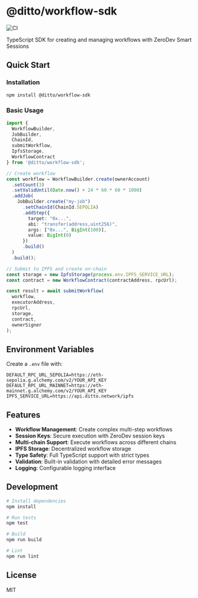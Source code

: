 # @ditto/workflow-sdk

![CI](https://github.com/ditto/workflow-sdk/workflows/CI/badge.svg)

TypeScript SDK for creating and managing workflows with ZeroDev Smart Sessions

## Quick Start

### Installation

```bash
npm install @ditto/workflow-sdk
```

### Basic Usage

```typescript
import { 
  WorkflowBuilder, 
  JobBuilder, 
  ChainId,
  submitWorkflow,
  IpfsStorage,
  WorkflowContract 
} from '@ditto/workflow-sdk';

// Create workflow
const workflow = WorkflowBuilder.create(ownerAccount)
  .setCount(3)
  .setValidUntil(Date.now() + 24 * 60 * 60 * 1000)
  .addJob(
    JobBuilder.create("my-job")
      .setChainId(ChainId.SEPOLIA)
      .addStep({
        target: "0x...",
        abi: "transfer(address,uint256)",
        args: ["0x...", BigInt(100)],
        value: BigInt(0)
      })
      .build()
  )
  .build();

// Submit to IPFS and create on-chain
const storage = new IpfsStorage(process.env.IPFS_SERVICE_URL);
const contract = new WorkflowContract(contractAddress, rpcUrl);

const result = await submitWorkflow(
  workflow,
  executorAddress,
  rpcUrl,
  storage,
  contract,
  ownerSigner
);
```

## Environment Variables

Create a `.env` file with:

```env
DEFAULT_RPC_URL_SEPOLIA=https://eth-sepolia.g.alchemy.com/v2/YOUR_API_KEY
DEFAULT_RPC_URL_MAINNET=https://eth-mainnet.g.alchemy.com/v2/YOUR_API_KEY
IPFS_SERVICE_URL=https://api.ditto.network/ipfs
```

## Features

- **Workflow Management**: Create complex multi-step workflows
- **Session Keys**: Secure execution with ZeroDev session keys
- **Multi-chain Support**: Execute workflows across different chains
- **IPFS Storage**: Decentralized workflow storage
- **Type Safety**: Full TypeScript support with strict types
- **Validation**: Built-in validation with detailed error messages
- **Logging**: Configurable logging interface

## Development

```bash
# Install dependencies
npm install

# Run tests
npm test

# Build
npm run build

# Lint
npm run lint
```

## License

MIT
